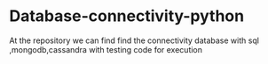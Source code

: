 # Database-connectivity-python
At the repository we can find find the connectivity database with sql ,mongodb,cassandra with testing code for execution
